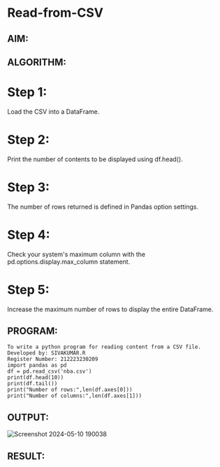 # Read-from-CSV

## AIM:

## ALGORITHM:
# Step 1:
Load the CSV into a DataFrame.

# Step 2:
Print the number of contents to be displayed using df.head().

# Step 3:
The number of rows returned is defined in Pandas option settings.

# Step 4:
Check your system's maximum column with the pd.options.display.max_column statement.

# Step 5:
Increase the maximum number of rows to display the entire DataFrame.


## PROGRAM:
```
To write a python program for reading content from a CSV file.
Developed by: SIVAKUMAR.R
Register Number: 212223230209
import pandas as pd
df = pd.read_csv('nba.csv')
print(df.head(10))
print(df.tail())
print("Number of rows:",len(df.axes[0]))
print("Number of columns:",len(df.axes[1]))
```
## OUTPUT:
![Screenshot 2024-05-10 190038](https://github.com/SIVAmech123/Read-from-CSV/assets/151629067/1c838deb-25f9-44fc-96d8-2e20896a467a)



## RESULT:
